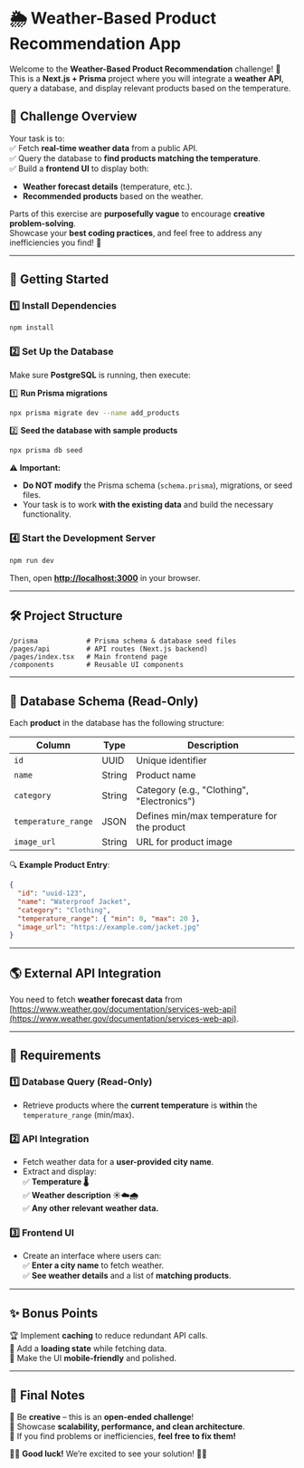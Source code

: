 # 🌦️ Weather-Based Product Recommendation App

Welcome to the **Weather-Based Product Recommendation** challenge! 🚀  
This is a **Next.js + Prisma** project where you will integrate a **weather API**, query a database, and display relevant products based on the temperature.  

## 📌 Challenge Overview  

Your task is to:  
✅ Fetch **real-time weather data** from a public API.  
✅ Query the database to **find products matching the temperature**.  
✅ Build a **frontend UI** to display both:  
   - **Weather forecast details** (temperature, etc.).  
   - **Recommended products** based on the weather.  

Parts of this exercise are **purposefully vague** to encourage **creative problem-solving**.  
Showcase your **best coding practices**, and feel free to address any inefficiencies you find! 🎯  

---

## 🚀 Getting Started  

### 1️⃣ **Install Dependencies**  
```bash
npm install
```

### 2️⃣ **Set Up the Database**  
Make sure **PostgreSQL** is running, then execute:  

1️⃣ **Run Prisma migrations**  
```bash
npx prisma migrate dev --name add_products
```

2️⃣ **Seed the database with sample products**  
```bash
npx prisma db seed
```

⚠️ **Important:**  
- **Do NOT modify** the Prisma schema (`schema.prisma`), migrations, or seed files.  
- Your task is to work **with the existing data** and build the necessary functionality.  

### 4️⃣ **Start the Development Server**  
```bash
npm run dev
```  
Then, open **[http://localhost:3000](http://localhost:3000)** in your browser.  

---

## 🛠️ Project Structure  

```
/prisma            # Prisma schema & database seed files  
/pages/api         # API routes (Next.js backend)  
/pages/index.tsx   # Main frontend page  
/components        # Reusable UI components  
```

---

## 📂 Database Schema (Read-Only)  

Each **product** in the database has the following structure:  

| Column              | Type    | Description |
|---------------------|---------|-------------|
| `id`               | UUID    | Unique identifier |
| `name`             | String  | Product name |
| `category`         | String  | Category (e.g., "Clothing", "Electronics") |
| `temperature_range` | JSON    | Defines min/max temperature for the product |
| `image_url`        | String  | URL for product image |

🔍 **Example Product Entry**:  
```json
{
  "id": "uuid-123",
  "name": "Waterproof Jacket",
  "category": "Clothing",
  "temperature_range": { "min": 0, "max": 20 },
  "image_url": "https://example.com/jacket.jpg"
}
```

---

## 🌎 External API Integration  

You need to fetch **weather forecast data** from [https://www.weather.gov/documentation/services-web-api](https://www.weather.gov/documentation/services-web-api).

---

## 🎯 Requirements  

### 1️⃣ **Database Query (Read-Only)**  
- Retrieve products where the **current temperature** is **within** the `temperature_range` (min/max).  

### 2️⃣ **API Integration**  
- Fetch weather data for a **user-provided city name**.  
- Extract and display:  
  ✅ **Temperature 🌡️**  
  ✅ **Weather description ☀️☁️🌧️**  
  ✅ **Any other relevant weather data.**

### 3️⃣ **Frontend UI**  
- Create an interface where users can:  
  ✅ **Enter a city name** to fetch weather.  
  ✅ **See weather details** and a list of **matching products**.  

---

## ✨ Bonus Points  

🏆 Implement **caching** to reduce redundant API calls.  
🎨 Add a **loading state** while fetching data.  
📱 Make the UI **mobile-friendly** and polished.  

---

## 📢 Final Notes  

🔹 Be **creative** – this is an **open-ended challenge**!  
🔹 Showcase **scalability, performance, and clean architecture**.  
🔹 If you find problems or inefficiencies, **feel free to fix them!**  

👨‍💻 **Good luck!** We’re excited to see your solution! 🚀🔥  

